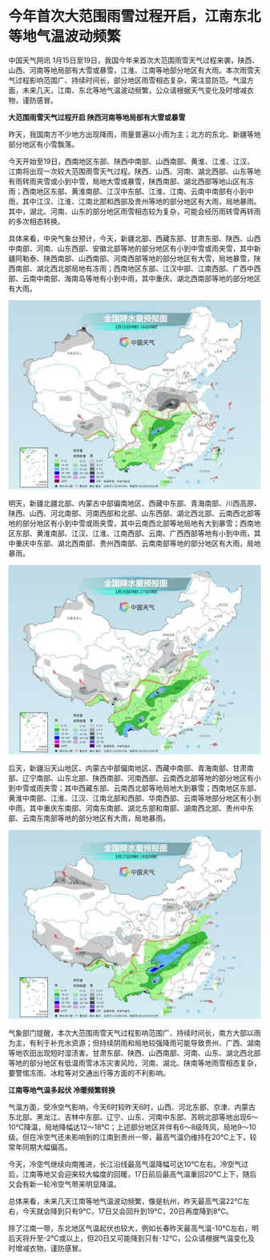 # 今年首次大范围雨雪过程开启，江南东北等地气温波动频繁

中国天气网讯
1月15日至19日，我国今年来首次大范围雨雪天气过程来袭，陕西、山西、河南等地局部有大雪或暴雪，江淮、江南等地部分地区有大雨。本次雨雪天气过程影响范围广、持续时间长，部分地区雨雪相态复杂，需注意防范。气温方面，未来几天，江南、东北等地气温波动频繁，公众请根据天气变化及时增减衣物，谨防感冒。

**大范围雨雪天气过程开启 陕西河南等地局部有大雪或暴雪**

昨天，我国南方不少地方出现降雨，雨量普遍以小雨为主；北方的东北、新疆等地部分地区有小雪飘落。

今天开始至19日，西南地区东部、陕西中南部、山西南部、黄淮、江淮、江汉、江南将出现一次较大范围雨雪天气过程。陕西、山西、河南、湖北西部、山东等地有雨转雨夹雪或小到中雪，局地大雪或暴雪，陕西南部、湖北西部等地山区有冻雨；西南地区东部、黄淮南部、江汉中东部、江淮、江南、云南中南部有小到中雨，其中江汉、江淮、江南北部和西部及贵州等地的部分地区有大雨，局地暴雨。其中，湖北、河南、山东的部分地区雨雪相态较为复杂，可能会经历雨转雪再转雨的多次相态转换。

具体来看，中央气象台预计，今天，新疆北部、西藏东部、甘肃东部、陕西、山西中南部、河南、山东西部、安徽北部等地的部分地区有小到中雪或雨夹雪，其中新疆阿勒泰、陕西南部、山西南部、河南西部等地的部分地区有大雪，局地暴雪，陕西南部、湖北西北部局地有冻雨；西南地区东部、江汉中部、江南西部、广西中西部、云南中南部、海南岛等地有小到中雨，其中重庆、湖北西南部等地的部分地区有大雨。

![6c7abdc80dd479a40ed624bbbabb9c11.jpg](https://raw.githubusercontent.com/qqhsx/qqnews_image/main/2024/01/15/今年首次大范围雨雪过程开启，江南东北等地气温波动频繁/6c7abdc80dd479a40ed624bbbabb9c11.jpg)

明天，新疆北疆北部、内蒙古中部偏南地区、西藏中东部、青海南部、川西高原、陕西、山西、河北南部、河南西部和北部、山东西部、湖北西北部、云南西北部等地的部分地区有小到中雪或雨夹雪，其中云南西北部等地局地有大到暴雪；西南地区东部、黄淮南部、江汉、江淮、江南西部、云南、广西西部等地有小到中雨，其中重庆中东部、湖北西南部、贵州西南部、云南南部等地的部分地区有大雨，局地暴雨。

![95c54e5b2b3350a29ddaec82cfe7c7d6.jpg](https://raw.githubusercontent.com/qqhsx/qqnews_image/main/2024/01/15/今年首次大范围雨雪过程开启，江南东北等地气温波动频繁/95c54e5b2b3350a29ddaec82cfe7c7d6.jpg)

后天，新疆沿天山地区、内蒙古中部偏南地区、西藏中南部、青海南部、甘肃南部、辽宁南部、山东北部、陕西南部、河南西部、云南西北部等地的部分地区有小到中雪或雨夹雪；其中西藏东部、云南西北部等地局地大到暴雪；西南地区东部、黄淮中南部、江淮、江汉、江南北部和西部、华南西部、云南等地部分地区有小到中雨，其中重庆东南部、河南东南部、湖北东部和南部、湖南西北部、贵州中东部、云南东南部等地的部分地区有大雨，局地暴雨。

![27cc9026cab8da90c8fe3fa603d6aeb5.jpg](https://raw.githubusercontent.com/qqhsx/qqnews_image/main/2024/01/15/今年首次大范围雨雪过程开启，江南东北等地气温波动频繁/27cc9026cab8da90c8fe3fa603d6aeb5.jpg)

气象部门提醒，本次大范围雨雪天气过程影响范围广、持续时间长，南方大部以雨为主，有利于补充水资源；但持续阴雨和局地较强降雨可能导致贵州、广西、湖南等地农田出现短时湿渍害。甘肃东部、陕西、山西南部、河南、山东、湖北西北部等地的部分地区有低温雨雪冰冻灾害风险，河南、湖北、陕南等地雨雪相态复杂，要警惕冻雨、冰粒等对交通出行等方面的不利影响。

**江南等地气温多起伏 冷暖频繁转换**

气温方面，受冷空气影响，今天6时较昨天6时，山西、河北东部、京津、内蒙古东北部、黑龙江、吉林中东部、辽宁、山东、河南中东部、苏皖北部等地出现6～10℃降温，局地降幅达12～18℃；上述部分地区并伴有6～8级阵风，局地9～10级。但在冷空气还未影响到的江南到贵州一带，最高气温仍维持在20℃上下，较常年同期大幅偏高。

今天，冷空气继续向南推进，长江沿线最高气温降幅可达10℃左右。冷空气过后，江南等地又会迎来较大幅度的回暖，17日前后最高气温重回20℃上下，随后又会有新一轮冷空气带来明显降温。

总体来看，未来几天江南等地气温波动频繁，像是杭州，昨天最高气温22℃左右，今天就会降到只有9℃，17日又会回升到19℃，20日再度降到8℃。

除了江南一带，东北地区气温起伏也较大，例如长春昨天最高气温-10℃左右，明后天将升至-2℃或以上，但20日又可能降到只有-12℃，公众请根据气温变化及时增减衣物，谨防感冒。

